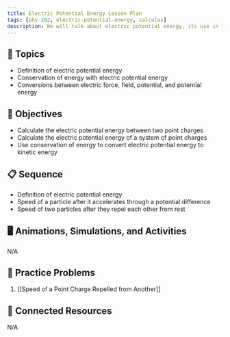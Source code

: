 ```yaml
---
title: Electric Potential Energy Lesson Plan
tags: [phy-202, electric-potential-energy, calculus]
description: We will talk about electric potential energy, its use in the law of conservation of energy, and how it relates to electric force, electric field, and electric potential.
---
```


## 🔖 Topics

- Definition of electric potential energy
- Conservation of energy with electric potential energy
- Conversions between electric force, field, potential, and potential energy

## 🎯 Objectives

- Calculate the electric potential energy between two point charges
- Calculate the electric potential energy of a system of point charges
- Use conservation of energy to convert electric potential energy to kinetic energy

## 📋 Sequence

- Definition of electric potential energy
- Speed of a particle after it accelerates through a potential difference
- Speed of two particles after they repel each other from rest

## 🖥️ Animations, Simulations, and Activities

N/A

## 📝 Practice Problems

1. [[Speed of a Point Charge Repelled from Another]]

## 📘 Connected Resources

N/A
